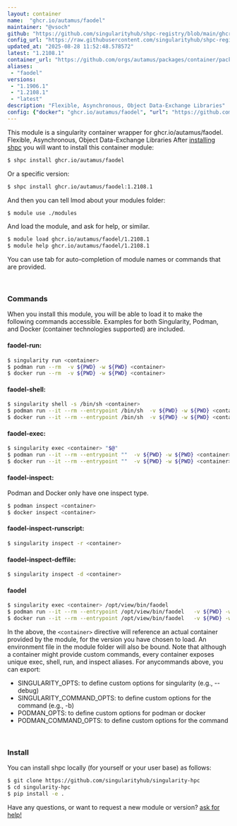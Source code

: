 ```yaml
---
layout: container
name:  "ghcr.io/autamus/faodel"
maintainer: "@vsoch"
github: "https://github.com/singularityhub/shpc-registry/blob/main/ghcr.io/autamus/faodel/container.yaml"
config_url: "https://raw.githubusercontent.com/singularityhub/shpc-registry/main/ghcr.io/autamus/faodel/container.yaml"
updated_at: "2025-08-28 11:52:48.578572"
latest: "1.2108.1"
container_url: "https://github.com/orgs/autamus/packages/container/package/faodel"
aliases:
 - "faodel"
versions:
 - "1.1906.1"
 - "1.2108.1"
 - "latest"
description: "Flexible, Asynchronous, Object Data-Exchange Libraries"
config: {"docker": "ghcr.io/autamus/faodel", "url": "https://github.com/orgs/autamus/packages/container/package/faodel", "maintainer": "@vsoch", "description": "Flexible, Asynchronous, Object Data-Exchange Libraries", "latest": {"1.2108.1": "sha256:b2625b5360d6b6a54a09287724055c54b7e1f7287125ef1466cfcb63000c847e"}, "tags": {"1.1906.1": "sha256:60f42cef7751dea8354b3d3cc2575f671daefc1d5c3dd925871952e7a899a5e1", "1.2108.1": "sha256:b2625b5360d6b6a54a09287724055c54b7e1f7287125ef1466cfcb63000c847e", "latest": "sha256:b2625b5360d6b6a54a09287724055c54b7e1f7287125ef1466cfcb63000c847e"}, "aliases": {"faodel": "/opt/view/bin/faodel"}}
---
```


This module is a singularity container wrapper for ghcr.io/autamus/faodel.
Flexible, Asynchronous, Object Data-Exchange Libraries
After [installing shpc](#install) you will want to install this container module:


```bash
$ shpc install ghcr.io/autamus/faodel
```

Or a specific version:

```bash
$ shpc install ghcr.io/autamus/faodel:1.2108.1
```

And then you can tell lmod about your modules folder:

```bash
$ module use ./modules
```

And load the module, and ask for help, or similar.

```bash
$ module load ghcr.io/autamus/faodel/1.2108.1
$ module help ghcr.io/autamus/faodel/1.2108.1
```

You can use tab for auto-completion of module names or commands that are provided.

<br>

### Commands

When you install this module, you will be able to load it to make the following commands accessible.
Examples for both Singularity, Podman, and Docker (container technologies supported) are included.

#### faodel-run:

```bash
$ singularity run <container>
$ podman run --rm  -v ${PWD} -w ${PWD} <container>
$ docker run --rm  -v ${PWD} -w ${PWD} <container>
```

#### faodel-shell:

```bash
$ singularity shell -s /bin/sh <container>
$ podman run --it --rm --entrypoint /bin/sh  -v ${PWD} -w ${PWD} <container>
$ docker run --it --rm --entrypoint /bin/sh  -v ${PWD} -w ${PWD} <container>
```

#### faodel-exec:

```bash
$ singularity exec <container> "$@"
$ podman run --it --rm --entrypoint ""  -v ${PWD} -w ${PWD} <container> "$@"
$ docker run --it --rm --entrypoint ""  -v ${PWD} -w ${PWD} <container> "$@"
```

#### faodel-inspect:

Podman and Docker only have one inspect type.

```bash
$ podman inspect <container>
$ docker inspect <container>
```

#### faodel-inspect-runscript:

```bash
$ singularity inspect -r <container>
```

#### faodel-inspect-deffile:

```bash
$ singularity inspect -d <container>
```


#### faodel

```bash
$ singularity exec <container> /opt/view/bin/faodel
$ podman run --it --rm --entrypoint /opt/view/bin/faodel   -v ${PWD} -w ${PWD} <container> -c " $@"
$ docker run --it --rm --entrypoint /opt/view/bin/faodel   -v ${PWD} -w ${PWD} <container> -c " $@"
```



In the above, the `<container>` directive will reference an actual container provided
by the module, for the version you have chosen to load. An environment file in the
module folder will also be bound. Note that although a container
might provide custom commands, every container exposes unique exec, shell, run, and
inspect aliases. For anycommands above, you can export:

 - SINGULARITY_OPTS: to define custom options for singularity (e.g., --debug)
 - SINGULARITY_COMMAND_OPTS: to define custom options for the command (e.g., -b)
 - PODMAN_OPTS: to define custom options for podman or docker
 - PODMAN_COMMAND_OPTS: to define custom options for the command

<br>

### Install

You can install shpc locally (for yourself or your user base) as follows:

```bash
$ git clone https://github.com/singularityhub/singularity-hpc
$ cd singularity-hpc
$ pip install -e .
```

Have any questions, or want to request a new module or version? [ask for help!](https://github.com/singularityhub/singularity-hpc/issues)